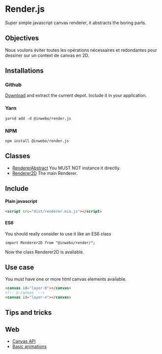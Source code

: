 # Render.js
Super simple javascript canvas renderer, it abstracts the boring parts.

## Objectives

Nous voulons éviter toutes les opérations nécessaires et redondantes pour dessiner sur un context de canvas en 2D.

## Installations

### Github
[Download](https://github.com/inwebo/Render.js.git) and extract the current depot. Include it in your application.

### Yarn
```shell script
yarnd add -d @inwebo/render.js
```
### NPM
```shell script
npm install @inwebo/render.js
```

## Classes
* [RendererAbstract](src/RendererAbstract.js) You MUST NOT instance it directly.
* [Renderer2D](src/Renderer2D.js) The main Renderer.

## Include

#### Plain javascript

```html
<script src="dist/renderer.min.js"></script>
```

#### ES6

You should really consider to use it like an ES6 class

```ecmascript 6
import Renderer2D from "@inwebo/render/";
```
Now the class Renderer2D is available.

## Use case

You must have one or more html canvas elements available.

```html
<canvas id="layer-0"></canvas>
<!-- n-canvas  -->
<canvas id="layer-n"></canvas>
```


## Tips and tricks

## Web
* [Canvas API](https://developer.mozilla.org/en-US/docs/Web/API/Canvas_API)
* [Basic animations](https://developer.mozilla.org/en-US/docs/Web/API/Canvas_API/Tutorial/Basic_animations)
